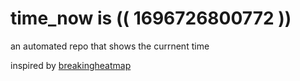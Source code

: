 # time_now is (( 1696726800772 ))

an automated repo that shows the currnent time

inspired by [breakingheatmap](https://github.com/breakingheatmap/breakingheatmap)